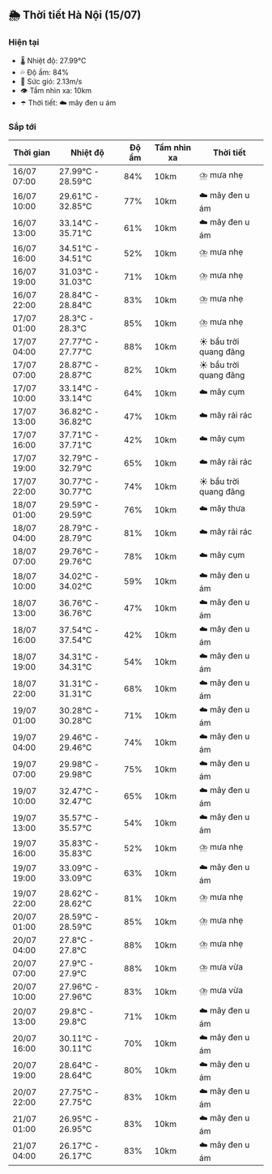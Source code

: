 ## 🌦️ Thời tiết Hà Nội (15/07)

### Hiện tại

- 🌡️ Nhiệt độ: 27.99℃
- 💦 Độ ẩm: 84%
- 💨 Sức gió: 2.13m/s
- 👁️ Tầm nhìn xa: 10km
- ☂️ Thời tiết: ☁️ mây đen u ám

### Sắp tới

| Thời gian | Nhiệt độ | Độ ẩm | Tầm nhìn xa | Thời tiết |
| --- | --- | --- | --- | --- |
| 16/07 07:00 | 27.99℃ - 28.59℃ | 84% | 10km | ⛈️ mưa nhẹ |
| 16/07 10:00 | 29.61℃ - 32.85℃ | 77% | 10km | ☁️ mây đen u ám |
| 16/07 13:00 | 33.14℃ - 35.71℃ | 61% | 10km | ☁️ mây đen u ám |
| 16/07 16:00 | 34.51℃ - 34.51℃ | 52% | 10km | ⛈️ mưa nhẹ |
| 16/07 19:00 | 31.03℃ - 31.03℃ | 71% | 10km | ⛈️ mưa nhẹ |
| 16/07 22:00 | 28.84℃ - 28.84℃ | 83% | 10km | ⛈️ mưa nhẹ |
| 17/07 01:00 | 28.3℃ - 28.3℃ | 85% | 10km | ⛈️ mưa nhẹ |
| 17/07 04:00 | 27.77℃ - 27.77℃ | 88% | 10km | ☀️ bầu trời quang đãng |
| 17/07 07:00 | 28.87℃ - 28.87℃ | 82% | 10km | ☀️ bầu trời quang đãng |
| 17/07 10:00 | 33.14℃ - 33.14℃ | 64% | 10km | ☁️ mây cụm |
| 17/07 13:00 | 36.82℃ - 36.82℃ | 47% | 10km | ☁️ mây rải rác |
| 17/07 16:00 | 37.71℃ - 37.71℃ | 42% | 10km | ☁️ mây cụm |
| 17/07 19:00 | 32.79℃ - 32.79℃ | 65% | 10km | ☁️ mây rải rác |
| 17/07 22:00 | 30.77℃ - 30.77℃ | 74% | 10km | ☀️ bầu trời quang đãng |
| 18/07 01:00 | 29.59℃ - 29.59℃ | 76% | 10km | ☁️ mây thưa |
| 18/07 04:00 | 28.79℃ - 28.79℃ | 81% | 10km | ☁️ mây rải rác |
| 18/07 07:00 | 29.76℃ - 29.76℃ | 78% | 10km | ☁️ mây cụm |
| 18/07 10:00 | 34.02℃ - 34.02℃ | 59% | 10km | ☁️ mây đen u ám |
| 18/07 13:00 | 36.76℃ - 36.76℃ | 47% | 10km | ☁️ mây đen u ám |
| 18/07 16:00 | 37.54℃ - 37.54℃ | 42% | 10km | ☁️ mây đen u ám |
| 18/07 19:00 | 34.31℃ - 34.31℃ | 54% | 10km | ☁️ mây đen u ám |
| 18/07 22:00 | 31.31℃ - 31.31℃ | 68% | 10km | ☁️ mây đen u ám |
| 19/07 01:00 | 30.28℃ - 30.28℃ | 71% | 10km | ☁️ mây đen u ám |
| 19/07 04:00 | 29.46℃ - 29.46℃ | 74% | 10km | ☁️ mây đen u ám |
| 19/07 07:00 | 29.98℃ - 29.98℃ | 75% | 10km | ☁️ mây đen u ám |
| 19/07 10:00 | 32.47℃ - 32.47℃ | 65% | 10km | ☁️ mây đen u ám |
| 19/07 13:00 | 35.57℃ - 35.57℃ | 54% | 10km | ☁️ mây đen u ám |
| 19/07 16:00 | 35.83℃ - 35.83℃ | 52% | 10km | ⛈️ mưa nhẹ |
| 19/07 19:00 | 33.09℃ - 33.09℃ | 63% | 10km | ☁️ mây đen u ám |
| 19/07 22:00 | 28.62℃ - 28.62℃ | 81% | 10km | ⛈️ mưa nhẹ |
| 20/07 01:00 | 28.59℃ - 28.59℃ | 85% | 10km | ⛈️ mưa nhẹ |
| 20/07 04:00 | 27.8℃ - 27.8℃ | 88% | 10km | ⛈️ mưa nhẹ |
| 20/07 07:00 | 27.9℃ - 27.9℃ | 88% | 10km | ⛈️ mưa vừa |
| 20/07 10:00 | 27.96℃ - 27.96℃ | 83% | 10km | ⛈️ mưa vừa |
| 20/07 13:00 | 29.8℃ - 29.8℃ | 71% | 10km | ☁️ mây đen u ám |
| 20/07 16:00 | 30.11℃ - 30.11℃ | 70% | 10km | ☁️ mây đen u ám |
| 20/07 19:00 | 28.64℃ - 28.64℃ | 80% | 10km | ☁️ mây đen u ám |
| 20/07 22:00 | 27.75℃ - 27.75℃ | 83% | 10km | ☁️ mây đen u ám |
| 21/07 01:00 | 26.95℃ - 26.95℃ | 83% | 10km | ☁️ mây đen u ám |
| 21/07 04:00 | 26.17℃ - 26.17℃ | 83% | 10km | ☁️ mây đen u ám |
